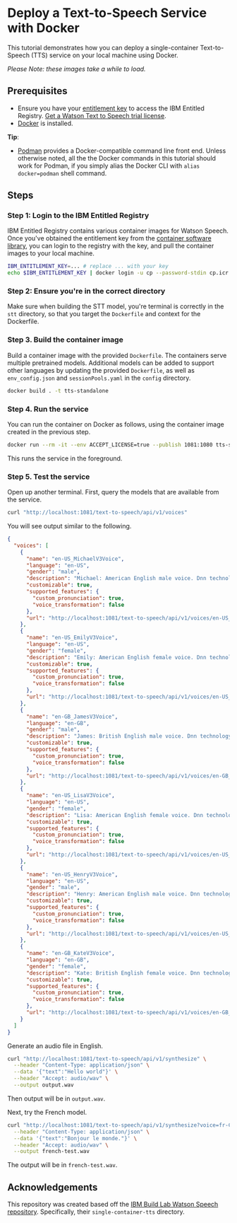 # Deploy a Text-to-Speech Service with Docker

This tutorial demonstrates how you can deploy a single-container Text-to-Speech (TTS) service on your local machine using Docker.

_Please Note: these images take a while to load._

## Prerequisites

- Ensure you have your [entitlement key](https://myibm.ibm.com/products-services/containerlibrary) to access the IBM Entitled Registry. [Get a Watson Text to Speech trial license](https://www.ibm.com/account/reg/us-en/subscribe?formid=urx-51758).
- [Docker](https://docs.docker.com/get-docker/) is installed.

**Tip**:

- [Podman](https://podman.io/getting-started/installation) provides a Docker-compatible command line front end. Unless otherwise noted, all the the Docker commands in this tutorial should work for Podman, if you simply alias the Docker CLI with `alias docker=podman` shell command.

## Steps

### Step 1: Login to the IBM Entitled Registry

IBM Entitled Registry contains various container images for Watson Speech. Once you've obtained the entitlement key from the [container software library](https://myibm.ibm.com/products-services/containerlibrary), you can login to the registry with the key, and pull the container images to your local machine.

```sh
IBM_ENTITLEMENT_KEY=... # replace ... with your key
echo $IBM_ENTITLEMENT_KEY | docker login -u cp --password-stdin cp.icr.io
```

### Step 2: Ensure you're in the correct directory

Make sure when building the STT model, you're terminal is correctly in the `stt` directory, so that you target the `Dockerfile` and context for the Dockerfile.

### Step 3. Build the container image

Build a container image with the provided `Dockerfile`. The containers serve multiple pretrained models. Additional models can be added to support other languages by updating the provided `Dockerfile`, as well as `env_config.json` and `sessionPools.yaml` in the `config` directory.

```sh
docker build . -t tts-standalone
```

### Step 4. Run the service

You can run the container on Docker as follows, using the container image created in the previous step.

```sh
docker run --rm -it --env ACCEPT_LICENSE=true --publish 1081:1080 tts-standalone
```

This runs the service in the foreground.

### Step 5. Test the service

Open up another terminal. First, query the models that are available from the service.

```sh
curl "http://localhost:1081/text-to-speech/api/v1/voices"
```

You will see output similar to the following.

```json
{
  "voices": [
    {
      "name": "en-US_MichaelV3Voice",
      "language": "en-US",
      "gender": "male",
      "description": "Michael: American English male voice. Dnn technology.",
      "customizable": true,
      "supported_features": {
        "custom_pronunciation": true,
        "voice_transformation": false
      },
      "url": "http://localhost:1081/text-to-speech/api/v1/voices/en-US_MichaelV3Voice"
    },
    {
      "name": "en-US_EmilyV3Voice",
      "language": "en-US",
      "gender": "female",
      "description": "Emily: American English female voice. Dnn technology.",
      "customizable": true,
      "supported_features": {
        "custom_pronunciation": true,
        "voice_transformation": false
      },
      "url": "http://localhost:1081/text-to-speech/api/v1/voices/en-US_EmilyV3Voice"
    },
    {
      "name": "en-GB_JamesV3Voice",
      "language": "en-GB",
      "gender": "male",
      "description": "James: British English male voice. Dnn technology.",
      "customizable": true,
      "supported_features": {
        "custom_pronunciation": true,
        "voice_transformation": false
      },
      "url": "http://localhost:1081/text-to-speech/api/v1/voices/en-GB_JamesV3Voice"
    },
    {
      "name": "en-US_LisaV3Voice",
      "language": "en-US",
      "gender": "female",
      "description": "Lisa: American English female voice. Dnn technology.",
      "customizable": true,
      "supported_features": {
        "custom_pronunciation": true,
        "voice_transformation": false
      },
      "url": "http://localhost:1081/text-to-speech/api/v1/voices/en-US_LisaV3Voice"
    },
    {
      "name": "en-US_HenryV3Voice",
      "language": "en-US",
      "gender": "male",
      "description": "Henry: American English male voice. Dnn technology.",
      "customizable": true,
      "supported_features": {
        "custom_pronunciation": true,
        "voice_transformation": false
      },
      "url": "http://localhost:1081/text-to-speech/api/v1/voices/en-US_HenryV3Voice"
    },
    {
      "name": "en-GB_KateV3Voice",
      "language": "en-GB",
      "gender": "female",
      "description": "Kate: British English female voice. Dnn technology.",
      "customizable": true,
      "supported_features": {
        "custom_pronunciation": true,
        "voice_transformation": false
      },
      "url": "http://localhost:1081/text-to-speech/api/v1/voices/en-GB_KateV3Voice"
    }
  ]
}
```

Generate an audio file in English.

```sh
curl "http://localhost:1081/text-to-speech/api/v1/synthesize" \
  --header "Content-Type: application/json" \
  --data '{"text":"Hello world"}' \
  --header "Accept: audio/wav" \
  --output output.wav
```

Then output will be in `output.wav`.

Next, try the French model.

```sh
curl "http://localhost:1081/text-to-speech/api/v1/synthesize?voice=fr-CA_LouiseV3Voice" \
  --header "Content-Type: application/json" \
  --data '{"text":"Bonjour le monde."}' \
  --header "Accept: audio/wav" \
  --output french-test.wav
```

The output will be in `french-test.wav`.

## Acknowledgements

This repository was created based off the [IBM Build Lab Watson Speech repository](https://github.com/ibm-build-lab/Watson-Speech). Specifically, their `single-container-tts` directory.
